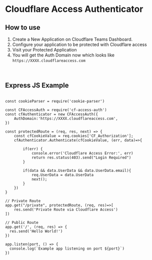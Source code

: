 # Cloudflare Access Authenticator 

## How to use
1. Create a New Application on Cloudflare Teams Dashboard.
2. Configure your application to be protected with Cloudflare access
3. Visit your Protected Application 
4. You will get the Auth Domain now which looks like `https://XXXX.cloudflareaccess.com`

<br>

## Express JS Example
```

const cookieParser = require('cookie-parser')

const CFAccessAuth = require('cf-access-auth')
const cfAuthenticator = new CFAccessAuth({
    AuthDomain:'https://XXXX.cloudflareaccess.com',
})

const protectedRoute = (req, res, next) => {
    const cfCookieValue = req.cookies['CF_Authorization'];
    cfAuthenticator.Authenticate(cfCookieValue, (err, data)=>{
        
        if(err) {
            console.error('Cloudflare Access Error:', err)
            return res.status(403).send("Login Required")
        }

        if(data && data.UserData && data.UserData.email){
            req.UserData = data.UserData
            next();
        }
    })
}

// Private Route
app.get("/private", protectedRoute, (req, res)=>[
    res.send('Private Route via Cloudflare Access')
])

// Public Route
app.get('/', (req, res) => {
  res.send('Hello World!')
})

app.listen(port, () => {
  console.log(`Example app listening on port ${port}`)
})
```